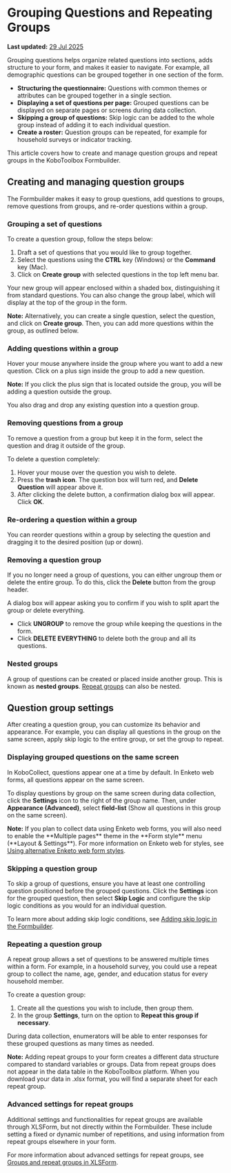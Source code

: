 # Grouping Questions and Repeating Groups
**Last updated:** <a href="https://github.com/kobotoolbox/docs/blob/47cbc8887d6df73ef3bf760d5a3962b77ab26ed8/source/group_repeat.md" class="reference">29 Jul 2025</a>

Grouping questions helps organize related questions into sections, adds structure to your form, and makes it easier to navigate. For example, all demographic questions can be grouped together in one section of the form.

-   **Structuring the questionnaire:** Questions with common themes or attributes can be grouped together in a single section.
-   **Displaying a set of questions per page:** Grouped questions can be displayed on separate pages or screens during data collection.
-   **Skipping a group of questions:** Skip logic can be added to the whole group instead of adding it to each individual question.
-   **Create a roster:** Question groups can be repeated, for example for household surveys or indicator tracking.

This article covers how to create and manage question groups and repeat groups in the KoboToolbox Formbuilder.

## Creating and managing question groups

The Formbuilder makes it easy to group questions, add questions to groups, remove questions from groups, and re-order questions within a group.

### Grouping a set of questions

To create a question group, follow the steps below:

1. Draft a set of questions that you would like to group together.
2. Select the questions using the **CTRL** key (Windows) or the **Command** key (Mac).
3. Click on **Create group** with selected questions in the top left menu bar.

Your new group will appear enclosed within a shaded box, distinguishing it from standard questions. You can also change the group label, which will display at the top of the group in the form.

<p class="note">
    <b>Note:</b> Alternatively, you can create a single question, select the question, and click on <b>Create group</b>. Then, you can add more questions within the group, as outlined below.
</p>

### Adding questions within a group

Hover your mouse anywhere inside the group where you want to add a new question. Click on a plus sign <i class="k-icon-plus"></i> inside the group to add a new question.

<p class="note">
    <b>Note:</b> If you click the plus sign <i class="k-icon-plus"></i> that is located outside the group, you will be adding a question outside the group.
</p>

You also drag and drop any existing question into a question group.

### Removing questions from a group

To remove a question from a group but keep it in the form, select the question and drag it outside of the group.

To delete a question completely:
1. Hover your mouse over the question you wish to delete.
2. Press the **trash icon**<i class="k-icon-trash"></i>. The question box will turn red, and **Delete Question** will appear above it.
3. After clicking the delete button, a confirmation dialog box will appear. Click **OK**. 

### Re-ordering a question within a group

You can reorder questions within a group by selecting the question and dragging it to the desired position (up or down).

### Removing a question group 
If you no longer need a group of questions, you can either ungroup them or delete the entire group. To do this, click the **Delete**<i class="k-icon-trash"></i> button from the group header.

A dialog box will appear asking you to confirm if you wish to split apart the group or delete everything.

- Click **UNGROUP** to remove the group while keeping the questions in the form.
- Click **DELETE EVERYTHING** to delete both the group and all its questions.

### Nested groups

A group of questions can be created or placed inside another group. This is known as **nested groups**. [Repeat groups](#repeating-a-question-group) can also be nested. 

## Question group settings

After creating a question group, you can customize its behavior and appearance. For example, you can display all questions in the group on the same screen, apply skip logic to the entire group, or set the group to repeat.

### Displaying grouped questions on the same screen

In KoboCollect, questions appear one at a time by default. In Enketo web forms, all questions appear on the same screen.

To display questions by group on the same screen during data collection, click the **Settings**<i class="k-icon-settings"></i> icon to the right of the group name. Then, under **Appearance (Advanced)**, select **field-list** (Show all questions in this group on the same screen).

<p class="note">
    <b>Note:</b> If you plan to collect data using Enketo web forms, you will also need to enable the **Multiple pages** theme in the **Form style** menu (**Layout & Settings**). For more information on Enketo web for styles, see <a href="https://support.kobotoolbox.org/alternative_enketo.html">Using alternative Enketo web form styles</a>.
</p>

### Skipping a question group
To skip a group of questions, ensure you have at least one controlling question positioned before the grouped questions. Click the **Settings**<i class="k-icon-settings"></i> icon for the grouped question, then select **Skip Logic** and configure the skip logic conditions as you would for an individual question.

To learn more about adding skip logic conditions, see [Adding skip logic in the Formbuilder](https://support.kobotoolbox.org/skip_logic.html).

### Repeating a question group
A repeat group allows a set of questions to be answered multiple times within a form. For example, in a household survey, you could use a repeat group to collect the name, age, gender, and education status for every household member. 

To create a question group:
1. Create all the questions you wish to include, then group them.
2. In the group **Settings**<i class="k-icon-settings"></i>, turn on the option to **Repeat this group if necessary**.

During data collection, enumerators will be able to enter responses for these grouped questions as many times as needed.

<p class="note">
    <b>Note:</b> Adding repeat groups to your form creates a different data structure compared to standard variables or groups. Data from repeat groups does not appear in the data table in the KoboToolbox platform. When you download your data in .xlsx format, you will find a separate sheet for each repeat group.
</p>

### Advanced settings for repeat groups
Additional settings and functionalities for repeat groups are available through XLSForm, but not directly within the Formbuilder. These include setting a fixed or dynamic number of repetitions, and using information from repeat groups elsewhere in your form.

For more information about advanced settings for repeat groups, see [Groups and repeat groups in XLSForm](https://docs.getodk.org/form-logic/#controlling-the-number-of-repetitions).  

